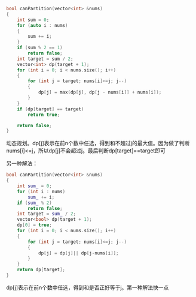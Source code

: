 ```cpp
bool canPartition(vector<int> &nums)
{
    int sum = 0;
    for (auto i : nums)
    {
        sum += i;
    }
    if (sum % 2 == 1)
        return false;
    int target = sum / 2;
    vector<int> dp(target + 1);
    for (int i = 0; i < nums.size(); i++)
    {
        for (int j = target; nums[i]<=j; j--)
        {
            dp[j] = max(dp[j], dp[j - nums[i]] + nums[i]);
        }
    }
    if (dp[target] == target)
        return true;

    return false;
}
```
动态规划。dp[j]表示在前n个数中任选，得到和不超过j的最大值。因为做了判断nums[i]<=j，所以dp[j]不会超过j。最后判断dp[target]==target即可

另一种解法：  
```cpp
bool canPartition(vector<int> &nums)
{
    int sum_ = 0;
    for (int i : nums)
        sum_ += i;
    if (sum_ % 2)
        return false;
    int target = sum_ / 2;
    vector<bool> dp(target + 1);
    dp[0] = true;
    for (int i = 0; i < nums.size(); i++)
    {
        for (int j = target; nums[i]<=j; j--)
        {
            dp[j] = dp[j]|| dp[j-nums[i]];
        }
    }
    return dp[target];
}
```
dp[j]表示在前n个数中任选，得到和是否正好等于j。第一种解法快一点